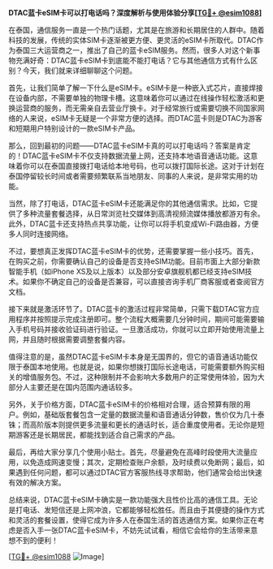 **DTAC蓝卡eSIM卡可以打电话吗？深度解析与使用体验分享[[TG💪+ @esim1088](https://t.me/s/esim1088)]**

在泰国，通信服务一直是一个热门话题，尤其是在旅游和长期居住的人群中。随着科技的发展，传统的实体SIM卡逐渐被更方便、更灵活的eSIM卡所取代。DTAC作为泰国三大运营商之一，推出了自己的蓝卡eSIM服务。然而，很多人对这个新事物充满好奇：DTAC蓝卡eSIM卡到底能不能打电话？它与其他通信方式有什么区别？今天，我们就来详细聊聊这个问题。

首先，让我们简单了解一下什么是eSIM卡。eSIM卡是一种嵌入式芯片，直接焊接在设备内部，不需要单独的物理卡槽。这意味着你可以通过在线操作轻松激活和更换运营商的服务，而无需亲自去营业厅换卡。对于经常旅行或需要切换不同国家网络的人来说，eSIM卡无疑是一个非常方便的选择。而DTAC蓝卡则是DTAC为游客和短期用户特别设计的一款eSIM卡产品。

那么，回到最初的问题——DTAC蓝卡eSIM卡真的可以打电话吗？答案是肯定的！DTAC蓝卡eSIM卡不仅支持数据流量上网，还支持本地语音通话功能。这意味着你可以在泰国直接拨打电话给本地号码，也可以拨打国际长途。这对于计划在泰国停留较长时间或者需要频繁联系当地朋友、同事的人来说，是非常实用的功能。

当然，除了打电话，DTAC蓝卡eSIM卡还能满足你的其他通信需求。比如，它提供了多种流量套餐选择，从日常浏览社交媒体到高清视频流媒体播放都游刃有余。此外，DTAC蓝卡还支持热点共享功能，让你可以将手机变成Wi-Fi路由器，方便多人同时连接网络。

不过，要想真正发挥DTAC蓝卡eSIM卡的优势，还需要掌握一些小技巧。首先，在购买之前，你需要确认自己的设备是否支持eSIM功能。目前市面上大部分新款智能手机（如iPhone XS及以上版本）以及部分安卓旗舰机都已经支持eSIM技术。如果你不确定自己的设备是否兼容，可以直接咨询手机厂商客服或者查阅官方文档。

接下来就是激活环节了。DTAC蓝卡的激活过程非常简单，只需下载DTAC官方应用程序并按照提示完成注册即可。整个流程大概需要几分钟时间，期间可能需要输入手机号码并接收验证码进行验证。一旦激活成功，你就可以立即开始使用流量上网，并且随时根据需要调整套餐内容。

值得注意的是，虽然DTAC蓝卡eSIM卡本身是无国界的，但它的语音通话功能仅限于泰国本地使用。也就是说，如果你想拨打国际长途电话，可能需要额外购买相关的增值服务包。不过，这种限制并不会影响大多数用户的正常使用体验，因为大部分人主要还是在国内范围内通话较多。

另外，关于价格方面，DTAC蓝卡eSIM卡的价格相对合理，适合预算有限的用户。例如，基础版套餐包含一定量的数据流量和语音通话分钟数，售价仅为几十泰铢；而高阶版本则提供更多流量和更长的通话时长，适合重度使用者。无论你是短期游客还是长期居民，都能找到适合自己需求的产品。

最后，再给大家分享几个使用小贴士。首先，尽量避免在高峰时段使用大流量应用，以免造成网速变慢；其次，定期检查账户余额，及时续费以免断网；最后，如果遇到任何问题，都可以通过DTAC官方客服热线寻求帮助，他们通常会给出快速有效的解决方案。

总结来说，DTAC蓝卡eSIM卡确实是一款功能强大且性价比高的通信工具。无论是打电话、发短信还是上网冲浪，它都能够轻松胜任。而且由于其便捷的操作方式和灵活的套餐设置，使得它成为许多人在泰国生活的首选通信方案。如果你正在考虑是否入手一张DTAC蓝卡eSIM卡，不妨先试试看，相信它会给你的生活带来意想不到的便利！

[[TG💪+ @esim1088](https://t.me/s/esim1088) ![Image](https://i.postimg.cc/4NQfJmqS/Snipaste-2025-05-13-00-14-12.png)]